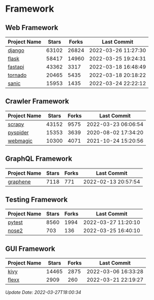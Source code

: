 # Framework

## Web Framework
| Project Name | Stars | Forks | Last Commit |
| ------------ | ----- | ----- | ----------- |
| [django](https://github.com/django/django) | 63102 | 26824 | 2022-03-26 11:27:30 |
| [flask](https://github.com/pallets/flask) | 58417 | 14960 | 2022-03-25 19:24:31 |
| [fastapi](https://github.com/tiangolo/fastapi) | 43362 | 3317 | 2022-03-18 16:48:49 |
| [tornado](https://github.com/tornadoweb/tornado) | 20465 | 5435 | 2022-03-18 20:18:22 |
| [sanic](https://github.com/sanic-org/sanic) | 15953 | 1435 | 2022-03-24 22:22:12 |

## Crawler Framework
| Project Name | Stars | Forks | Last Commit |
| ------------ | ----- | ----- | ----------- |
| [scrapy](https://github.com/scrapy/scrapy) | 43152 | 9575 | 2022-03-23 06:06:54 |
| [pyspider](https://github.com/binux/pyspider) | 15353 | 3639 | 2020-08-02 17:34:20 |
| [webmagic](https://github.com/code4craft/webmagic) | 10300 | 4071 | 2021-10-24 15:20:56 |

## GraphQL Framework
| Project Name | Stars | Forks | Last Commit |
| ------------ | ----- | ----- | ----------- |
| [graphene](https://github.com/graphql-python/graphene) | 7118 | 771 | 2022-02-13 20:57:54 |

## Testing Framework
| Project Name | Stars | Forks | Last Commit |
| ------------ | ----- | ----- | ----------- |
| [pytest](https://github.com/pytest-dev/pytest) | 8560 | 1994 | 2022-03-27 11:20:10 |
| [nose2](https://github.com/nose-devs/nose2) | 703 | 136 | 2022-03-25 16:40:10 |

## GUI Framework
| Project Name | Stars | Forks | Last Commit |
| ------------ | ----- | ----- | ----------- |
| [kivy](https://github.com/kivy/kivy) | 14465 | 2875 | 2022-03-06 16:33:28 |
| [flexx](https://github.com/flexxui/flexx) | 2909 | 260 | 2022-03-21 22:19:27 |

*Update Date: 2022-03-27T18:00:34*